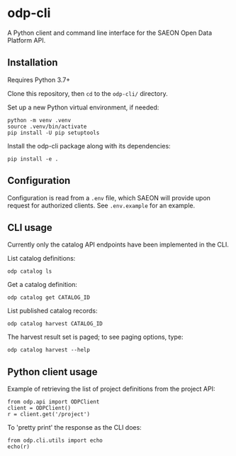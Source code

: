 # odp-cli
A Python client and command line interface for the SAEON Open Data Platform API.

## Installation
Requires Python 3.7+

Clone this repository, then `cd` to the `odp-cli/` directory.

Set up a new Python virtual environment, if needed:

    python -m venv .venv
    source .venv/bin/activate
    pip install -U pip setuptools

Install the odp-cli package along with its dependencies:

    pip install -e .

## Configuration
Configuration is read from a `.env` file, which SAEON will provide upon request
for authorized clients. See `.env.example` for an example.

## CLI usage
Currently only the catalog API endpoints have been implemented in the CLI.

List catalog definitions:

    odp catalog ls

Get a catalog definition:

    odp catalog get CATALOG_ID

List published catalog records:

    odp catalog harvest CATALOG_ID

The harvest result set is paged; to see paging options, type:

    odp catalog harvest --help

## Python client usage
Example of retrieving the list of project definitions from the project API:

    from odp.api import ODPClient
    client = ODPClient()
    r = client.get('/project')

To 'pretty print' the response as the CLI does:

    from odp.cli.utils import echo
    echo(r)
